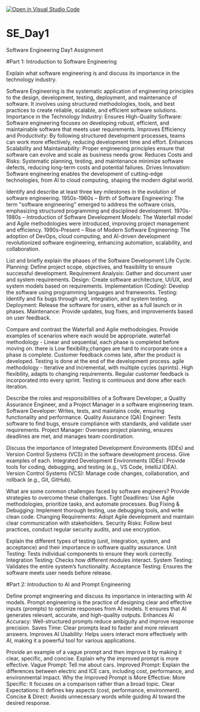 [![Open in Visual Studio Code](https://classroom.github.com/assets/open-in-vscode-2e0aaae1b6195c2367325f4f02e2d04e9abb55f0b24a779b69b11b9e10269abc.svg)](https://classroom.github.com/online_ide?assignment_repo_id=18412811&assignment_repo_type=AssignmentRepo)
# SE_Day1
Software Engineering Day1 Assignment

#Part 1: Introduction to Software Engineering

Explain what software engineering is and discuss its importance in the technology industry.

Software Engineering is the systematic application of engineering principles to the design, development, testing, deployment, and maintenance of software. It involves using structured methodologies, tools, and best practices to create reliable, scalable, and efficient software solutions.
Importance in the Technology Industry:
Ensures High-Quality Software: Software engineering focuses on developing robust, efficient, and maintainable software that meets user requirements.
Improves Efficiency and Productivity: By following structured development processes, teams can work more effectively, reducing development time and effort.
Enhances Scalability and Maintainability: Proper engineering principles ensure that software can evolve and scale as business needs grow.
Reduces Costs and Risks: Systematic planning, testing, and maintenance minimize software defects, reducing long-term costs and potential failures.
Drives Innovation: Software engineering enables the development of cutting-edge technologies, from AI to cloud computing, shaping the modern digital world.


Identify and describe at least three key milestones in the evolution of software engineering.
1950s-1960s – Birth of Software Engineering: The term "software engineering" emerged to address the software crisis, emphasizing structured programming and disciplined development.
1970s-1980s – Introduction of Software Development Models: The Waterfall model and Agile methodologies were introduced, improving project management and efficiency.
1990s-Present – Rise of Modern Software Engineering: The adoption of DevOps, cloud computing, and AI-driven development revolutionized software engineering, enhancing automation, scalability, and collaboration.


List and briefly explain the phases of the Software Development Life Cycle.
Planning: Define project scope, objectives, and feasibility to ensure successful development.
Requirement Analysis: Gather and document user and system requirements.
Design: Create software architecture, UI/UX, and system models based on requirements.
Implementation (Coding): Develop the software using programming languages and frameworks.
Testing: Identify and fix bugs through unit, integration, and system testing.
Deployment: Release the software for users, either as a full launch or in phases.
Maintenance: Provide updates, bug fixes, and improvements based on user feedback.


Compare and contrast the Waterfall and Agile methodologies. Provide examples of scenarios where each would be appropriate.
waterfall methodology - Linear and sequential, each phase is completed before moving on. 
there is Low flexibility,changes are hard to incorporate once a phase is complete.
Customer feedback comes late, after the product is developed.
Testing is done at the end of the development process. 
agile methodology - Iterative and incremental, with multiple cycles (sprints). 
High flexibility, adapts to changing requirements. 
Regular customer feedback is incorporated into every sprint. 
Testing is continuous and done after each iteration.

Describe the roles and responsibilities of a Software Developer, a Quality Assurance Engineer, and a Project Manager in a software engineering team.
Software Developer: Writes, tests, and maintains code, ensuring functionality and performance.
Quality Assurance (QA) Engineer: Tests software to find bugs, ensure compliance with standards, and validate user requirements.
Project Manager: Oversees project planning, ensures deadlines are met, and manages team coordination.

Discuss the importance of Integrated Development Environments (IDEs) and Version Control Systems (VCS) in the software development process. Give examples of each.
Integrated Development Environments (IDEs): Provide tools for coding, debugging, and testing (e.g., VS Code, IntelliJ IDEA).
Version Control Systems (VCS): Manage code changes, collaboration, and rollback (e.g., Git, GitHub).

What are some common challenges faced by software engineers? Provide strategies to overcome these challenges.
Tight Deadlines: Use Agile methodologies, prioritize tasks, and automate processes.
Bug Fixing & Debugging: Implement thorough testing, use debugging tools, and write clean code.
Changing Requirements: Adopt Agile development and maintain clear communication with stakeholders.
Security Risks: Follow best practices, conduct regular security audits, and use encryption.

Explain the different types of testing (unit, integration, system, and acceptance) and their importance in software quality assurance.
Unit Testing: Tests individual components to ensure they work correctly.
Integration Testing: Checks how different modules interact.
System Testing: Validates the entire system’s functionality.
Acceptance Testing: Ensures the software meets user needs before release.

#Part 2: Introduction to AI and Prompt Engineering


Define prompt engineering and discuss its importance in interacting with AI models.
Prompt engineering is the practice of designing clear and effective inputs (prompts) to optimize responses from AI models. It ensures that AI generates relevant, accurate, and high-quality outputs.
Enhances AI Accuracy: Well-structured prompts reduce ambiguity and improve response precision.
Saves Time: Clear prompts lead to faster and more relevant answers.
Improves AI Usability: Helps users interact more effectively with AI, making it a powerful tool for various applications.

Provide an example of a vague prompt and then improve it by making it clear, specific, and concise. Explain why the improved prompt is more effective.
Vague Prompt: Tell me about cars.
Improved Prompt: Explain the differences between electric and ICE cars, including cost, performance, and environmental impact.
Why the Improved Prompt is More Effective:
More Specific: It focuses on a comparison rather than a broad topic.
Clear Expectations: It defines key aspects (cost, performance, environment).
Concise & Direct: Avoids unnecessary words while guiding AI toward the desired response.
